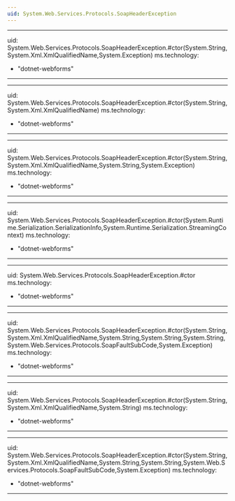 ```yaml
---
uid: System.Web.Services.Protocols.SoapHeaderException
---
```


---
uid: System.Web.Services.Protocols.SoapHeaderException.#ctor(System.String,System.Xml.XmlQualifiedName,System.Exception)
ms.technology: 
  - "dotnet-webforms"
---

---
uid: System.Web.Services.Protocols.SoapHeaderException.#ctor(System.String,System.Xml.XmlQualifiedName)
ms.technology: 
  - "dotnet-webforms"
---

---
uid: System.Web.Services.Protocols.SoapHeaderException.#ctor(System.String,System.Xml.XmlQualifiedName,System.String,System.Exception)
ms.technology: 
  - "dotnet-webforms"
---

---
uid: System.Web.Services.Protocols.SoapHeaderException.#ctor(System.Runtime.Serialization.SerializationInfo,System.Runtime.Serialization.StreamingContext)
ms.technology: 
  - "dotnet-webforms"
---

---
uid: System.Web.Services.Protocols.SoapHeaderException.#ctor
ms.technology: 
  - "dotnet-webforms"
---

---
uid: System.Web.Services.Protocols.SoapHeaderException.#ctor(System.String,System.Xml.XmlQualifiedName,System.String,System.String,System.String,System.Web.Services.Protocols.SoapFaultSubCode,System.Exception)
ms.technology: 
  - "dotnet-webforms"
---

---
uid: System.Web.Services.Protocols.SoapHeaderException.#ctor(System.String,System.Xml.XmlQualifiedName,System.String)
ms.technology: 
  - "dotnet-webforms"
---

---
uid: System.Web.Services.Protocols.SoapHeaderException.#ctor(System.String,System.Xml.XmlQualifiedName,System.String,System.String,System.Web.Services.Protocols.SoapFaultSubCode,System.Exception)
ms.technology: 
  - "dotnet-webforms"
---
